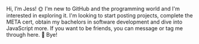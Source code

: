Hi, I’m Jess! 🌞 
I'm new to GitHub and the programming world and I'm interested in exploring it.
I'm looking to start posting projects, complete the META cert, obtain my bachelors in software development and dive into JavaScript more.
If you want to be friends, you can message or tag me through here. 🪷
Bye!

<!---
jswope95/jswope95 is a ✨ special ✨ repository because its `README.md` (this file) appears on your GitHub profile.
You can click the Preview link to take a look at your changes.
--->
